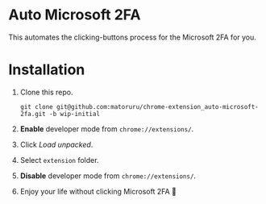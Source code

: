 # Auto Microsoft 2FA

This automates the clicking-buttons process for the Microsoft 2FA for you.

# Installation

1. Clone this repo.

   ```
   git clone git@github.com:matoruru/chrome-extension_auto-microsoft-2fa.git -b wip-initial
   ```

1. **Enable** developer mode from `chrome://extensions/`.

1. Click *Load unpacked*.

1. Select `extension` folder.

1. **Disable** developer mode from `chrome://extensions/`.

1. Enjoy your life without clicking Microsoft 2FA 🎉